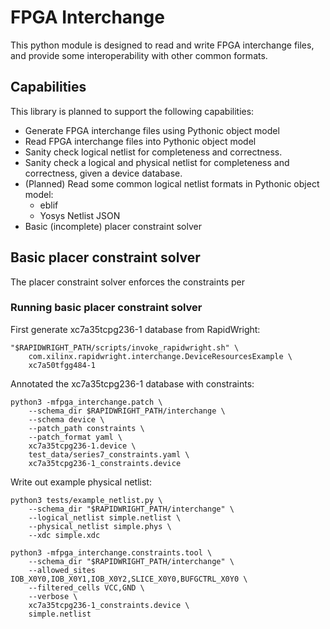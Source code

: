 # FPGA Interchange

This python module is designed to read and write FPGA interchange files, and
provide some interoperability with other common formats.

## Capabilities

This library is planned to support the following capabilities:
 - Generate FPGA interchange files using Pythonic object model
 - Read FPGA interchange files into Pythonic object model
 - Sanity check logical netlist for completeness and correctness.
 - Sanity check a logical and physical netlist for completeness and
   correctness, given a device database.
 - (Planned) Read some common logical netlist formats in Pythonic object model:
   - eblif
   - Yosys Netlist JSON
 - Basic (incomplete) placer constraint solver

## Basic placer constraint solver

The placer constraint solver enforces the constraints per 

### Running basic placer constraint solver

First generate xc7a35tcpg236-1 database from RapidWright:
```
"$RAPIDWRIGHT_PATH/scripts/invoke_rapidwright.sh" \
    com.xilinx.rapidwright.interchange.DeviceResourcesExample \
    xc7a50tfgg484-1
```

Annotated the xc7a35tcpg236-1 database with constraints:
```
python3 -mfpga_interchange.patch \
    --schema_dir $RAPIDWRIGHT_PATH/interchange \
    --schema device \
    --patch_path constraints \
    --patch_format yaml \
    xc7a35tcpg236-1.device \
    test_data/series7_constraints.yaml \
    xc7a35tcpg236-1_constraints.device
```

Write out example physical netlist:
```
python3 tests/example_netlist.py \
    --schema_dir "$RAPIDWRIGHT_PATH/interchange" \
    --logical_netlist simple.netlist \
    --physical_netlist simple.phys \
    --xdc simple.xdc
```

```
python3 -mfpga_interchange.constraints.tool \
    --schema_dir "$RAPIDWRIGHT_PATH/interchange" \
    --allowed_sites IOB_X0Y0,IOB_X0Y1,IOB_X0Y2,SLICE_X0Y0,BUFGCTRL_X0Y0 \
    --filtered_cells VCC,GND \
    --verbose \
    xc7a35tcpg236-1_constraints.device \
    simple.netlist
```
